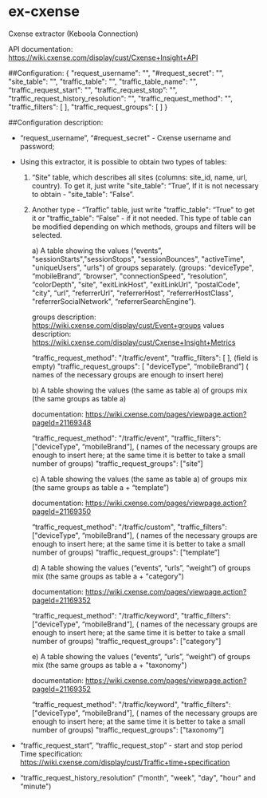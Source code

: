 # ex-cxense
Cxense extractor (Keboola Connection)

API documentation: https://wiki.cxense.com/display/cust/Cxense+Insight+API

##Configuration:
{
  "request_username": "",
  "#request_secret": "",
  "site_table": "",
  "traffic_table": "",
  "traffic_table_name": "",
  “traffic_request_start": "",
  “traffic_request_stop”: "",
  "traffic_request_history_resolution": "",
  "traffic_request_method": "",
  "traffic_filters": [ ],
  "traffic_request_groups": [ ]
}

##Configuration description:
* “request_username”, “#request_secret" - Cxense username and password;

* Using this extractor, it is possible to obtain two types of tables:
  1. “Site” table, which describes all sites (columns: site_id, name, url, country). To get it, just write "site_table": “True”, If it is not necessary to obtain - "site_table": “False”.

  2. Another type - “Traffic” table, just write "traffic_table": “True" to get it or "traffic_table": “False” - if it not needed. This type of table can be modified depending on which methods, groups and filters will be selected.

	  a) A table showing the values (“events”, "sessionStarts","sessionStops", "sessionBounces", "activeTime", 	"uniqueUsers", "urls") of groups separately. 
	  (groups: "deviceType", “mobileBrand”, “browser", "connectionSpeed", “resolution", “colorDepth", "site",  			"exitLinkHost", "exitLinkUrl", "postalCode", "city", “url", "referrerUrl", "referrerHost", "referrerHostClass", 	"referrerSocialNetwork", “referrerSearchEngine”). 

	  groups description: https://wiki.cxense.com/display/cust/Event+groups
	  values description: https://wiki.cxense.com/display/cust/Cxense+Insight+Metrics

	  “traffic_request_method": "/traffic/event",
  	"traffic_filters": [ ],   (field is empty)
  	"traffic_request_groups": [ "deviceType", “mobileBrand”]     ( names of the necessary groups are enough to 			insert here)


	  b) A table showing the values (the same as table a) of groups mix (the same groups as table a)

	  documentation: https://wiki.cxense.com/pages/viewpage.action?pageId=21169348 

	  “traffic_request_method": "/traffic/event",
  	"traffic_filters": ["deviceType", “mobileBrand”],    ( names of the necessary groups are enough to insert here; at 		the same time it is better to take a small number of groups)
  	"traffic_request_groups": ["site”] 


	  c) A table showing the values (the same as table a) of groups mix (the same groups as table a + “template”) 
	
	  documentation: https://wiki.cxense.com/pages/viewpage.action?pageId=21169350

	  “traffic_request_method": "/traffic/custom",
  	"traffic_filters": ["deviceType", “mobileBrand”],    ( names of the necessary groups are enough to insert here; at 		the same time it is better to take a small number of groups)
  	"traffic_request_groups": ["template”] 


	  d) A table showing the values (“events“, “urls”, “weight”) of groups mix (the same groups as table a + 	"category") 

	  documentation: https://wiki.cxense.com/pages/viewpage.action?pageId=21169352

	  “traffic_request_method": "/traffic/keyword",
  	"traffic_filters": ["deviceType", “mobileBrand”],    ( names of the necessary groups are enough to insert here; at 		the same time it is better to take a small number of groups)
  	"traffic_request_groups": ["category"]


	  e) A table showing the values (“events“, “urls”, “weight”) of groups mix (the same groups as table a + 	"taxonomy") 

	  documentation: https://wiki.cxense.com/pages/viewpage.action?pageId=21169352

	  “traffic_request_method": "/traffic/keyword",
  	"traffic_filters": ["deviceType", “mobileBrand”],    ( names of the necessary groups are enough to insert here; at 		the same time it is better to take a small number of groups)
  	"traffic_request_groups": ["taxonomy"]


* “traffic_request_start”, “traffic_request_stop” - start and stop period
Time specification: https://wiki.cxense.com/display/cust/Traffic+time+specification

* “traffic_request_history_resolution” ("month", "week", "day", "hour" and “minute")
